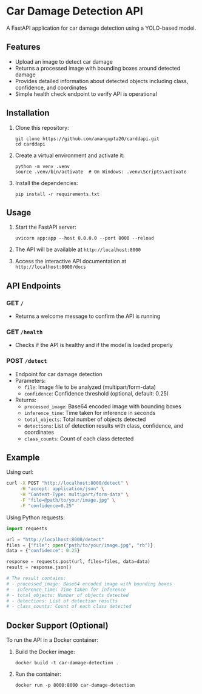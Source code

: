 # Car Damage Detection API

A FastAPI application for car damage detection using a YOLO-based model.

## Features

- Upload an image to detect car damage
- Returns a processed image with bounding boxes around detected damage
- Provides detailed information about detected objects including class, confidence, and coordinates
- Simple health check endpoint to verify API is operational

## Installation

1. Clone this repository:

   ```
   git clone https://github.com/amangupta20/carddapi.git
   cd carddapi
   ```

2. Create a virtual environment and activate it:

   ```
   python -m venv .venv
   source .venv/bin/activate  # On Windows: .venv\Scripts\activate
   ```

3. Install the dependencies:
   ```
   pip install -r requirements.txt
   ```

## Usage

1. Start the FastAPI server:

   ```
   uvicorn app:app --host 0.0.0.0 --port 8000 --reload
   ```

2. The API will be available at `http://localhost:8000`

3. Access the interactive API documentation at `http://localhost:8000/docs`

## API Endpoints

### GET `/`

- Returns a welcome message to confirm the API is running

### GET `/health`

- Checks if the API is healthy and if the model is loaded properly

### POST `/detect`

- Endpoint for car damage detection
- Parameters:
  - `file`: Image file to be analyzed (multipart/form-data)
  - `confidence`: Confidence threshold (optional, default: 0.25)
- Returns:
  - `processed_image`: Base64 encoded image with bounding boxes
  - `inference_time`: Time taken for inference in seconds
  - `total_objects`: Total number of objects detected
  - `detections`: List of detection results with class, confidence, and coordinates
  - `class_counts`: Count of each class detected

## Example

Using curl:

```bash
curl -X POST "http://localhost:8000/detect" \
     -H "accept: application/json" \
     -H "Content-Type: multipart/form-data" \
     -F "file=@path/to/your/image.jpg" \
     -F "confidence=0.25"
```

Using Python requests:

```python
import requests

url = "http://localhost:8000/detect"
files = {"file": open("path/to/your/image.jpg", "rb")}
data = {"confidence": 0.25}

response = requests.post(url, files=files, data=data)
result = response.json()

# The result contains:
# - processed_image: Base64 encoded image with bounding boxes
# - inference_time: Time taken for inference
# - total_objects: Number of objects detected
# - detections: List of detection results
# - class_counts: Count of each class detected
```

## Docker Support (Optional)

To run the API in a Docker container:

1. Build the Docker image:

   ```
   docker build -t car-damage-detection .
   ```

2. Run the container:
   ```
   docker run -p 8000:8000 car-damage-detection
   ```
